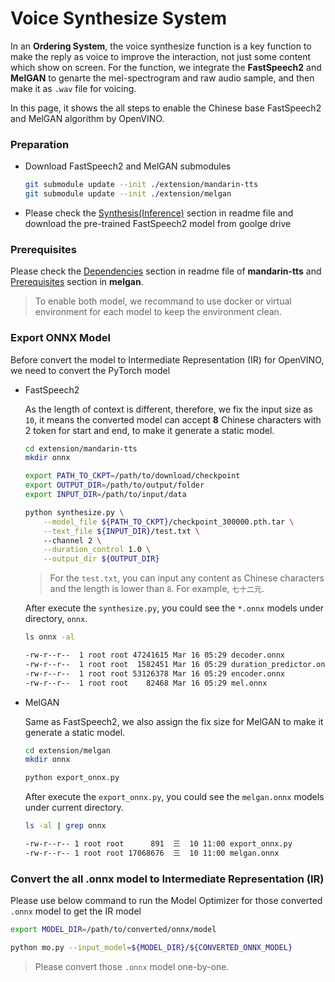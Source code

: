 # Voice Synthesize System

In an **Ordering System**, the voice synthesize function is a key function to make the reply as voice to improve the interaction, not just some content which show on screen. For the function, we integrate the **FastSpeech2** and **MelGAN** to genarte the mel-spectrogram and raw audio sample, and then make it as `.wav` file for voicing.

In this page, it shows the all steps to enable the Chinese base FastSpeech2 and MelGAN algorithm by OpenVINO. 

### Preparation

* Download FastSpeech2 and MelGAN submodules

    ```sh
    git submodule update --init ./extension/mandarin-tts
    git submodule update --init ./extension/melgan 
    ```

* Please check the [Synthesis(Inference)](./extension/mandarin-tts/README.md#synthesis-inference) section in readme file and download the pre-trained FastSpeech2 model from goolge drive

### Prerequisites

Please check the [Dependencies](./extension/mandarin-tts/README.md#dependencies) section in readme file of **mandarin-tts** and [Prerequisites](./extension/melgan/README.md#prerequisites) section in **melgan**.

> To enable both model, we recommand to use docker or virtual environment for each model to keep the environment clean.

### Export ONNX Model

Before convert the model to Intermediate Representation (IR) for OpenVINO, we need to convert the PyTorch model 

* FastSpeech2

    As the length of context is different, therefore, we fix the input size as `10`, it means the converted model can accept **8** Chinese characters with 2 token for start and end, to make it generate a static model.

    ```sh
    cd extension/mandarin-tts
    mkdir onnx

    export PATH_TO_CKPT=/path/to/download/checkpoint
    export OUTPUT_DIR=/path/to/output/folder
    export INPUT_DIR=/path/to/input/data

    python synthesize.py \
        --model_file ${PATH_TO_CKPT}/checkpoint_300000.pth.tar \
        --text_file ${INPUT_DIR}/test.txt \ 
        --channel 2 \
        --duration_control 1.0 \
        --output_dir ${OUTPUT_DIR}
    ```

    > For the `test.txt`, you can input any content as Chinese characters and the length is lower than `8`. For example, `七十二元`.

    After execute the `synthesize.py`, you could see the `*.onnx` models under directory, `onnx`.

    ```sh
    ls onnx -al

    -rw-r--r--  1 root root 47241615 Mar 16 05:29 decoder.onnx
    -rw-r--r--  1 root root  1582451 Mar 16 05:29 duration_predictor.onnx
    -rw-r--r--  1 root root 53126378 Mar 16 05:29 encoder.onnx
    -rw-r--r--  1 root root    82468 Mar 16 05:29 mel.onnx
    ```

* MelGAN

    Same as FastSpeech2, we also assign the fix size for MelGAN to make it generate a static model.

    ```sh
    cd extension/melgan
    mkdir onnx

    python export_onnx.py
    ```

    After execute the `export_onnx.py`, you could see the `melgan.onnx` models under current directory.

    ```sh
    ls -al | grep onnx

    -rw-r--r-- 1 root root      891  三  10 11:00 export_onnx.py
    -rw-r--r-- 1 root root 17068676  三  10 11:00 melgan.onnx
    ```

### Convert the all .onnx model to Intermediate Representation (IR)

Please use below command to run the Model Optimizer for those converted `.onnx` model to get the IR model

```sh
export MODEL_DIR=/path/to/converted/onnx/model

python mo.py --input_model=${MODEL_DIR}/${CONVERTED_ONNX_MODEL}
```
> Please convert those `.onnx` model one-by-one.


